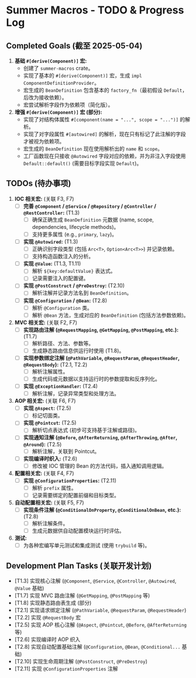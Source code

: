 # Summer Macros - TODO & Progress Log

## Completed Goals (截至 2025-05-04)

1.  **基础 `#[derive(Component)]` 宏:**
    - 创建了 `summer-macros` crate。
    - 实现了基本的 `#[derive(Component)]` 宏，生成 `impl ComponentDefinitionProvider`。
    - 宏生成的 `BeanDefinition` 包含基本的 `factory_fn`（最初假设 `Default`，后改为接收依赖）。
    - 宏尝试解析字段作为依赖项（简化版）。
2.  **增强 `#[derive(Component)]` 宏 (部分):**
    - 实现了对结构体属性 `#[component(name = "...", scope = "...")]` 的解析。
    - 实现了对字段属性 `#[autowired]` 的解析，现在只有标记了此注解的字段才被视为依赖项。
    - 宏生成的 `BeanDefinition` 现在使用解析出的 `name` 和 `scope`。
    - 工厂函数现在只接收 `@Autowired` 字段对应的依赖，并为非注入字段使用 `Default::default()` (需要目标字段实现 `Default`)。

## TODOs (待办事项)

1.  **IOC 相关宏:** (关联 F3, F7)
    - [ ] **完善 `@Component` / `@Service` / `@Repository` / `@Controller` / `@RestController`:** (T1.3)
      - [ ] 确保正确生成 `BeanDefinition` 元数据 (name, scope, dependencies, lifecycle methods)。
      - [ ] 支持更多属性 (e.g., `primary`, `lazy`)。
    - [ ] **实现 `@Autowired`:** (T1.3)
      - [ ] 正确识别字段类型 (包括 `Arc<T>`, `Option<Arc<T>>`) 并记录依赖。
      - [ ] 支持构造函数注入的分析。
    - [ ] **实现 `@Value`:** (T1.3, T1.11)
      - [ ] 解析 `${key:defaultValue}` 表达式。
      - [ ] 记录需要注入的配置键。
    - [ ] **实现 `@PostConstruct` / `@PreDestroy`:** (T2.10)
      - [ ] 解析注解并记录方法名到 `BeanDefinition`。
    - [ ] **实现 `@Configuration` / `@Bean`:** (T2.8)
      - [ ] 解析 `@Configuration` 类。
      - [ ] 解析 `@Bean` 方法，生成对应的 `BeanDefinition` (包括方法参数依赖)。
2.  **MVC 相关宏:** (关联 F2, F7)
    - [ ] **实现路由注解 (`@RequestMapping`, `@GetMapping`, `@PostMapping`, etc.):** (T1.7)
      - [ ] 解析路径、方法、参数等。
      - [ ] 生成静态路由信息供运行时使用 (T1.8)。
    - [ ] **实现参数绑定注解 (`@PathVariable`, `@RequestParam`, `@RequestHeader`, `@RequestBody`):** (T2.1, T2.2)
      - [ ] 解析注解属性。
      - [ ] 生成代码或元数据以支持运行时的参数提取和反序列化。
    - [ ] **实现 `@ExceptionHandler`:** (T2.4)
      - [ ] 解析注解，记录异常类型和处理方法。
3.  **AOP 相关宏:** (关联 F6, F7)
    - [ ] **实现 `@Aspect`:** (T2.5)
      - [ ] 标记切面类。
    - [ ] **实现 `@Pointcut`:** (T2.5)
      - [ ] 解析切点表达式 (初步可支持基于注解或路径)。
    - [ ] **实现通知注解 (`@Before`, `@AfterReturning`, `@AfterThrowing`, `@After`, `@Around`):** (T2.5)
      - [ ] 解析注解，关联到 Pointcut。
    - [ ] **实现编译时织入:** (T2.6)
      - [ ] 修改被 IOC 管理的 Bean 的方法代码，插入通知调用逻辑。
4.  **配置相关宏:** (关联 F4, F7)
    - [ ] **实现 `@ConfigurationProperties`:** (T2.11)
      - [ ] 解析 `prefix` 属性。
      - [ ] 记录需要绑定的配置前缀和目标类型。
5.  **自动配置相关宏:** (关联 F5, F7)
    - [ ] **实现条件注解 (`@ConditionalOnProperty`, `@ConditionalOnBean`, etc.):** (T2.8)
      - [ ] 解析注解条件。
      - [ ] 生成元数据供自动配置模块运行时评估。
6.  **测试:**
    - [ ] 为各种宏编写单元测试和集成测试 (使用 `trybuild` 等)。

## Development Plan Tasks (关联开发计划)

- [T1.3] 实现核心注解 (`@Component`, `@Service`, `@Controller`, `@Autowired`, `@Value` 基础)
- [T1.7] 实现 MVC 路由注解 (`@GetMapping`, `@PostMapping` 等)
- [T1.8] 实现静态路由表生成 (部分)
- [T2.1] 实现请求绑定注解 (`@PathVariable`, `@RequestParam`, `@RequestHeader`)
- [T2.2] 实现 `@RequestBody` 宏
- [T2.5] 实现 AOP 核心注解 (`@Aspect`, `@Pointcut`, `@Before`, `@AfterReturning` 等)
- [T2.6] 实现编译时 AOP 织入
- [T2.8] 实现自动配置基础注解 (`@Configuration`, `@Bean`, `@Conditional...` 基础)
- [T2.10] 实现生命周期注解 (`@PostConstruct`, `@PreDestroy`)
- [T2.11] 实现 `@ConfigurationProperties` 注解
